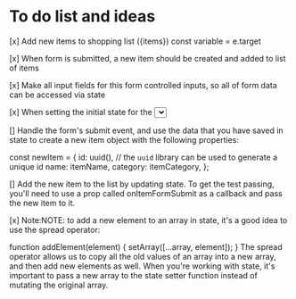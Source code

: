 # To do list and ideas

[x] Add new items to shopping list ({items})
const variable = e.target 


[x] When form is submitted, a new item should be created and added to list of items

[x] Make all input fields for this form controlled inputs, so  all of form data can be accessed via state

[x] When setting the initial state for the <select> tag, use an initial value of "Produce" (since that's the first option in the list)

[] Handle the form's submit event, and use the data that you have saved in state to create a new item object with the following properties:

  const newItem = {
    id: uuid(), // the `uuid` library can be used to generate a unique id
    name: itemName,
    category: itemCategory,
  };

[] Add the new item to the list by updating state. To get the test passing, you'll need to use a prop called onItemFormSubmit as a callback and pass the new item to it.

[x] Note:NOTE: to add a new element to an array in state, it's a good idea to use the spread operator:

  function addElement(element) {
    setArray([...array, element]);
  }
The spread operator allows us to copy all the old values of an array into a new array, and then add new elements as well. When you're working with state, it's important to pass a new array to the state setter function instead of mutating the original array.
